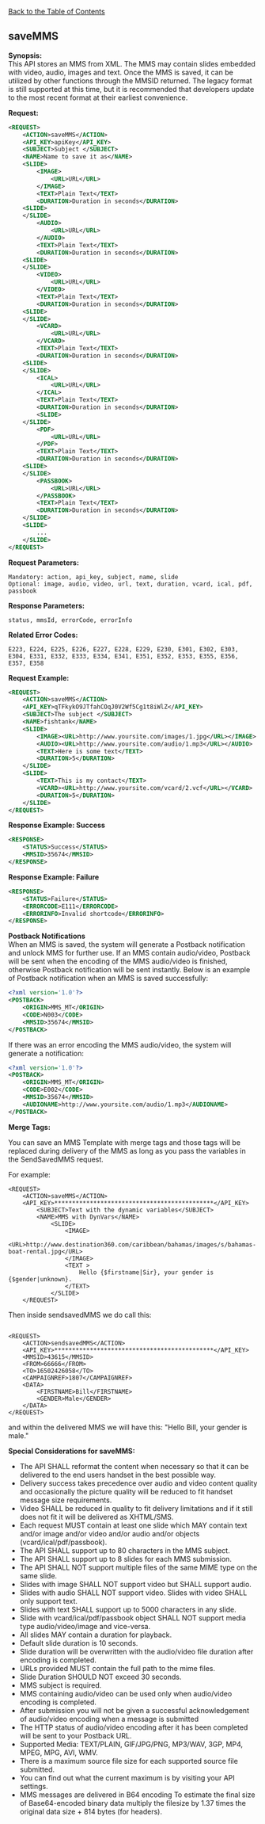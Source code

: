 [Back to the Table of Contents](/1.3/README.md)

## saveMMS

__Synopsis:__  
This API stores an MMS from XML. The MMS may contain slides embedded with video, audio, images and text. Once the MMS is saved, it can be utilized by other functions through the MMSID returned. The legacy format is still supported at this time, but it is recommended that developers update to the most recent format at their earliest convenience.

__Request:__
```xml
<REQUEST>
    <ACTION>saveMMS</ACTION>
    <API_KEY>apiKey</API_KEY>
    <SUBJECT>Subject </SUBJECT>
    <NAME>Name to save it as</NAME>
    <SLIDE>
        <IMAGE>
            <URL>URL</URL> 
        </IMAGE>
        <TEXT>Plain Text</TEXT>
        <DURATION>Duration in seconds</DURATION>
    <SLIDE>
    </SLIDE>
        <AUDIO>
            <URL>URL</URL>
        </AUDIO>
        <TEXT>Plain Text</TEXT>
        <DURATION>Duration in seconds</DURATION>
    <SLIDE>
    </SLIDE>
        <VIDEO>
            <URL>URL</URL>
        </VIDEO>
        <TEXT>Plain Text</TEXT>
        <DURATION>Duration in seconds</DURATION>
    <SLIDE>
    </SLIDE>
        <VCARD>
            <URL>URL</URL>
        </VCARD>
        <TEXT>Plain Text</TEXT>
        <DURATION>Duration in seconds</DURATION>
    <SLIDE>
    </SLIDE>
        <ICAL>
            <URL>URL</URL>
        </ICAL>
        <TEXT>Plain Text</TEXT>
        <DURATION>Duration in seconds</DURATION>
        <SLIDE>
    </SLIDE>
        <PDF>
            <URL>URL</URL>
        </PDF>
        <TEXT>Plain Text</TEXT>
        <DURATION>Duration in seconds</DURATION>
    <SLIDE>
    </SLIDE>
        <PASSBOOK>
            <URL>URL</URL>
        </PASSBOOK>    
        <TEXT>Plain Text</TEXT>
        <DURATION>Duration in seconds</DURATION>
    </SLIDE>
    <SLIDE>
        ...
    </SLIDE>
</REQUEST>
```

__Request Parameters:__

    Mandatory: action, api_key, subject, name, slide
    Optional: image, audio, video, url, text, duration, vcard, ical, pdf, passbook

__Response Parameters:__

    status, mmsId, errorCode, errorInfo

__Related Error Codes:__

    E223, E224, E225, E226, E227, E228, E229, E230, E301, E302, E303, E304, E331, E332, E333, E334, E341, E351, E352, E353, E355, E356, E357, E358

__Request Example:__
```xml
<REQUEST>
    <ACTION>saveMMS</ACTION>
    <API_KEY>qTFkykO9JTfahCOqJ0V2Wf5Cg1t8iWlZ</API_KEY>
    <SUBJECT>The subject </SUBJECT>
    <NAME>fishtank</NAME>
    <SLIDE>
        <IMAGE><URL>http://www.yoursite.com/images/1.jpg</URL></IMAGE>
        <AUDIO><URL>http://www.yoursite.com/audio/1.mp3</URL></AUDIO>
        <TEXT>Here is some text</TEXT>
        <DURATION>5</DURATION>
    </SLIDE>
    <SLIDE>
        <TEXT>This is my contact</TEXT>
        <VCARD><URL>http://www.yoursite.com/vcard/2.vcf</URL></VCARD>
        <DURATION>5</DURATION>
    </SLIDE>
</REQUEST>
```

__Response Example: Success__
```xml
<RESPONSE>
    <STATUS>Success</STATUS>
    <MMSID>35674</MMSID>
</RESPONSE>
```

__Response Example: Failure__
```xml
<RESPONSE>
    <STATUS>Failure</STATUS>
    <ERRORCODE>E111</ERRORCODE>
    <ERRORINFO>Invalid shortcode</ERRORINFO>
</RESPONSE>
```

__Postback Notifications__  
When an MMS is saved, the system will generate a Postback notification and unlock MMS for further use. If an MMS contain audio/video, Postback will be sent when the encoding of the MMS audio/video is finished, otherwise Postback notification will be sent instantly. Below is an example of Postback notification when an MMS is saved successfully:

```xml
<?xml version='1.0'?>
<POSTBACK>
    <ORIGIN>MMS_MT</ORIGIN>
    <CODE>N003</CODE>
    <MMSID>35674</MMSID>
</POSTBACK>
```

If there was an error encoding the MMS audio/video, the system will generate a notification:
```xml
<?xml version='1.0'?>
<POSTBACK>
    <ORIGIN>MMS_MT</ORIGIN>
    <CODE>E002</CODE>
    <MMSID>35674</MMSID>
    <AUDIONAME>http://www.yoursite.com/audio/1.mp3</AUDIONAME>
</POSTBACK>
```

__Merge Tags:__

You can save an MMS Template with merge tags and those tags will be replaced during delivery of the MMS as long as you pass the variables in the SendSavedMMS request. 

For example:
```
<REQUEST>
    <ACTION>saveMMS</ACTION>
    <API_KEY>*********************************************</API_KEY>
        <SUBJECT>Text with the dynamic variables</SUBJECT>
        <NAME>MMS with DynVars</NAME>
            <SLIDE>
                <IMAGE>
                    <URL>http://www.destination360.com/caribbean/bahamas/images/s/bahamas-boat-rental.jpg</URL>
                </IMAGE>
                <TEXT >
                    Hello {$firstname|Sir}, your gender is {$gender|unknown}.
                </TEXT>
            </SLIDE>
    </REQUEST>
```

Then inside sendsavedMMS we do call this:

```

<REQUEST>
    <ACTION>sendsavedMMS</ACTION>
    <API_KEY>*********************************************</API_KEY>
    <MMSID>43615</MMSID>
    <FROM>66666</FROM>
    <TO>16502426058</TO>
    <CAMPAIGNREF>1807</CAMPAIGNREF>
    <DATA>
        <FIRSTNAME>Bill</FIRSTNAME>
        <GENDER>Male</GENDER>
    </DATA>
</REQUEST>
```
and within the delivered MMS we will have this:
"Hello Bill, your gender is male."

__Special Considerations for saveMMS:__  
* The API SHALL reformat the content when necessary so that it can be delivered to the end users handset in the best 
possible way.
* Delivery success takes precedence over audio and video content quality and occasionally the picture quality
will be reduced to fit handset message size requirements.
* Video SHALL be reduced in quality to fit delivery limitations and if it still does not fit it will be delivered as XHTML/SMS.
* Each request MUST contain at least one slide which MAY contain text and/or image and/or video and/or audio and/or objects (vcard/ical/pdf/passbook).
* The API SHALL support up to 80 characters in the MMS subject.
* The API SHALL support up to 8 slides for each MMS submission.
* The API SHALL NOT support multiple files of the same MIME type on the same slide.
* Slides with image SHALL NOT support video but SHALL support audio.
* Slides with audio SHALL NOT support video. Slides with video SHALL only support text.
* Slides with text SHALL support up to 5000 characters in any slide.
* Slide with vcard/ical/pdf/passbook object SHALL NOT support media type audio/video/image and vice-versa.
* All slides MAY contain a duration for playback.
* Default slide duration is 10 seconds.
* Slide duration will be overwritten with the audio/video file duration after encoding is completed.
* URLs provided MUST contain the full path to the mime files.
* Slide Duration SHOULD NOT exceed 30 seconds.
* MMS subject is required. 
* MMS containing audio/video can be used only when audio/video encoding is completed.
* After submission you will not be given a successful acknowledgement of audio/video encoding when a message is submitted
* The HTTP status of audio/video encoding after it has been completed will be sent to your Postback URL.
* Supported Media: TEXT/PLAIN, GIF/JPG/PNG, MP3/WAV, 3GP, MP4, MPEG, MPG, AVI, WMV.
* There is a maximum source file size for each supported source file submitted.
* You can find out what the current maximum is by visiting your API settings.
* MMS messages are delivered in B64 encoding To estimate the final size of Base64-encoded binary data multiply the filesize by 1.37 times the original data size + 814 bytes (for headers). 
